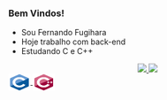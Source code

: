 ### Bem Vindos!

- Sou Fernando Fugihara
- Hoje trabalho com back-end
- Estudando C e C++

<div align="center">
  <a href="https://github.com/fernandofugihara">
  <img height="180em" src="https://github-readme-stats.vercel.app/api?username=fernandofugihara&show_icons=true&theme=dark&include_all_commits=true&count_private=true"/>
  <img height="180em" src="https://github-readme-stats.vercel.app/api/top-langs/?username=fernandofugihara&layout=compact&langs_count=7&theme=dark"/>
</div>
<img align="center" alt="Fernando-C" height="30" width="40" src="https://raw.githubusercontent.com/devicons/devicon/master/icons/c/c-original.svg">
<img align="center" alt="Fernando-Cplusplus" height="30" width="40" src="https://raw.githubusercontent.com/devicons/devicon/master/icons/cplusplus/cplusplus-original.svg">
